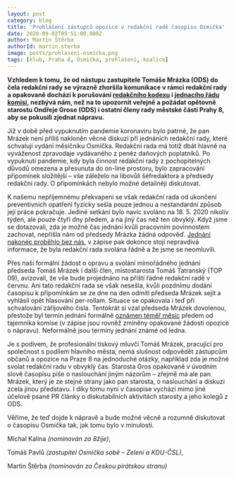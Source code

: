 ```yaml
---
layout: post
category: blog
title: 'Prohlášení zástupců opozice v redakční radě časopisu Osmička'
date: 2020-09-02T05:51:00.000Z
author: Martin Štěrba
authorId: martin.sterba
image: posts/prohlaseni-osmicka.png
tags: [klub, Praha 8, Osmička, prohlášení, koalice]
---
```


**Vzhledem k tomu, že od nástupu zastupitele Tomáše Mrázka (ODS) do čela redakční rady se výrazně zhoršila komunikace v rámci redakční rady a opakovaně dochází k porušování [redakčního kodexu](https://www.praha8.cz/file/6zr/Redakcni-kodex-casopisu-Osmicka.pdf) i [jednacího řádu komisí](https://m.praha8.cz/file/36W/Jednaci-rad-komisi-Rady-MC-Praha-8.pdf), nezbývá nám, než na to upozornit veřejně a požádat opětovně starostu Ondřeje Grose (ODS) i ostatní členy rady městské části Prahy 8, aby se pokusili zjednat nápravu.**

Již v době před vypuknutím pandemie koronaviru bylo patrné, že pan Mrázek není příliš nakloněn věcné diskuzi při jednáních redakční rady, které schvalují vydání měsíčníku Osmička. Redakční rada má totiž dbát hlavně na vyváženost zpravodaje vydávaného z peněz daňových poplatníků. Po vypuknutí pandemie, kdy byla činnost redakční rady z pochopitelných důvodů omezena a přesunuta do on-line prostoru, bylo zapracování připomínek složitější – vše záleželo na libovůli šéfredaktora a předsedy redakční rady. O připomínkách nebylo možné detailněji diskutovat.

K našemu nepříjemnému překvapení se však redakční rada od ukončení preventivních opatření fyzicky sešla pouze jednou a nestandardní způsob její práce pokračuje. Jediné setkání bylo navíc svoláno na 18. 5. 2020 nikoliv týden, ale pouze čtyři dny předem, a na jiný čas než ten obvyklý. Když jsme se dotazovali, zda je možné čas jednání kvůli pracovním povinnostem zachovat, nepřišla nám od předsedy Mrázka žádná odpověď. [Jednání nakonec proběhlo bez nás](https://www.praha8.cz/file/w4T/RR-18-05-2020-zapis.pdf), v zápise pak dokonce stojí nepravdivá informace, že byla redakční rada svolána řádně a že jsme se neomluvili.

Přes naší formální žádost o opravu a svolání mimořádného jednání předseda Tomáš Mrázek i další člen, místostarosta Tomáš Tatranský (TOP 09), avizovali, že vše bude projednáno na příští řádné redakční radě v červnu. Ani tato redakční rada se však nesešla, kvůli pozdnímu dodání časopisu k připomínkám se ze dne na den odmítl předseda Mrázek sejít a vyhlásil opět hlasování per-rollam. Situace se opakovala i teď při schvalování zářijového čísla. Tentokrát si vzal předseda Mrázek dovolenou, přestože byl termín jednání formálně [oznámen téměř měsíc](https://www.praha8.cz/file/x4T/RR-14-16-06-2020-zapis.pdf) předem od tajemníka komise (v zápise jsou rovněž zmíněny opakované žádosti opozice o nápravu). Neformálně jsou termíny jednání známé od ledna.

Je s podivem, že profesionální tiskový mluvčí Tomáš Mrázek, pracující pro společnost s podílem hlavního města, nemá slušnost odpovědět zástupcům občanů a opozice na Praze 8 na jednoduché otázky, například zda je možné svolat redakční radu v obvyklý čas. Starosta Gros opakovaně v úvodním slově časopisu píše o naslouchání jiným názorům – zřejmě má ale pan Mrázek, který je ze stejné strany jako pan starosta, o naslouchání a diskuzi zcela jinou představu. I díky tomu nyní v časopise vychází mimo jiné účelově psané PR články o diskutabilních aktivitách starosty a jeho kolegů z ODS.

Věříme, že teď dojde k nápravě a bude možné věcně a rozumně diskutovat o časopisu Osmička tak, jak tomu bylo v minulosti.

Michal Kalina *(nominován za 8žije)*, 

Tomáš Pavlů *(zastupitel Osmička sobě – Zelení a KDU-ČSL)*, 

Martin Štěrba *(nominován za Českou pirátskou stranu)*
